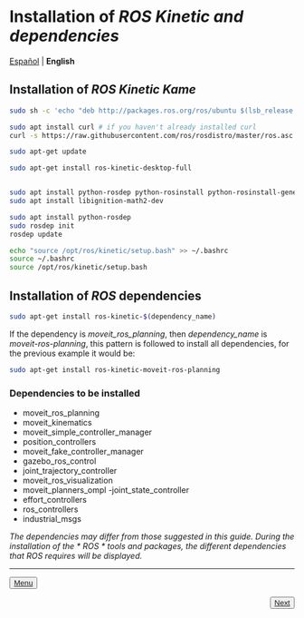 # Installation of *ROS Kinetic and dependencies* 

[Español](https://github.com/Serru/MultiCobot-UR10-Gripper/blob/main/doc/setup-doc/ESP/install-ROS.md)  | **English**

## Installation of *ROS Kinetic Kame*

```bash
sudo sh -c 'echo "deb http://packages.ros.org/ros/ubuntu $(lsb_release -sc) main" > /etc/apt/sources.list.d/ros-latest.list'

sudo apt install curl # if you haven't already installed curl
curl -s https://raw.githubusercontent.com/ros/rosdistro/master/ros.asc | sudo apt-key add -

sudo apt-get update

sudo apt-get install ros-kinetic-desktop-full


sudo apt install python-rosdep python-rosinstall python-rosinstall-generator python-wstool build-essential
sudo apt install libignition-math2-dev

sudo apt install python-rosdep
sudo rosdep init
rosdep update

echo "source /opt/ros/kinetic/setup.bash" >> ~/.bashrc
source ~/.bashrc
source /opt/ros/kinetic/setup.bash
``` 

## Installation of *ROS* dependencies 

```bash
sudo apt-get install ros-kinetic-$(dependency_name)
``` 

If the dependency is *moveit_ros_planning*, then *dependency_name* is *moveit-ros-planning*, this pattern is followed to install all dependencies, for the previous example it would be:

```bash
sudo apt-get install ros-kinetic-moveit-ros-planning
``` 

### Dependencies to be installed
- moveit_ros_planning
- moveit_kinematics
- moveit_simple_controller_manager
- position_controllers
- moveit_fake_controller_manager
- gazebo_ros_control
- joint_trajectory_controller
- moveit_ros_visualization
- moveit_planners_ompl
-joint_state_controller
- effort_controllers
- ros_controllers
- industrial_msgs 

*The dependencies may differ from those suggested in this guide. During the installation of the * ROS * tools and packages, the different dependencies that ROS requires will be displayed.*

 ---
<div>
<p align="left">
    <button name="button"><a rel="license" href="https://github.com/Serru/MultiCobot-UR10-Gripper/blob/main/doc/setup-doc/proyect_setup_eng.md"> Menu </a></button>
</p>



<p><span style="float:right;">
 <button name="button">
 <a rel="license" href="https://github.com/Serru/MultiCobot-UR10-Gripper/blob/main/doc/setup-doc/ENG/install-ros-packages.md"> Next </a>
 </button>
 </span>
</p>
</div>
